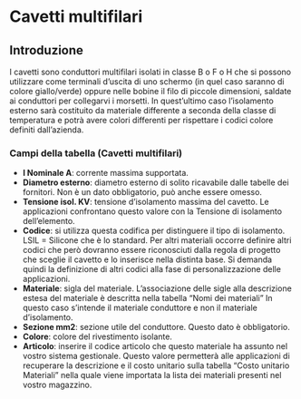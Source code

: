 # Cavetti multifilari

## Introduzione
I cavetti sono conduttori multifilari isolati in classe B o F o H che si possono utilizzare come terminali d’uscita di uno schermo (in quel caso saranno di colore giallo/verde) oppure nelle bobine il filo di piccole dimensioni, saldate ai conduttori per collegarvi i morsetti. In quest’ultimo caso l’isolamento esterno sarà costituito da materiale differente a seconda della classe di temperatura e potrà avere colori differenti per rispettare i codici colore definiti dall’azienda.

### Campi della tabella (Cavetti multifilari)
- **I Nominale A**: corrente massima supportata.
- **Diametro esterno**: diametro esterno di solito ricavabile dalle tabelle dei fornitori. Non è un dato obbligatorio, può anche essere omesso.
- **Tensione isol. KV**: tensione d’isolamento massima del cavetto. Le applicazioni confrontano questo valore con la Tensione di isolamento dell’elemento.
- **Codice**: si utilizza questa codifica per distinguere il tipo di isolamento. LSIL = Silicone che è lo standard. Per altri materiali occorre definire altri codici che però dovranno essere riconosciuti dalla regola di progetto che sceglie il cavetto e lo inserisce nella distinta base. Si demanda quindi la definizione di altri codici alla fase di personalizzazione delle applicazioni.
- **Materiale**: sigla del materiale. L’associazione delle sigle alla descrizione estesa del materiale è descritta nella tabella “Nomi dei materiali” In questo caso s’intende il materiale conduttore e non il materiale d’isolamento.
- **Sezione mm2**: sezione utile del conduttore. Questo dato è obbligatorio.
- **Colore**: colore del rivestimento isolante.
- **Articolo**: inserire il codice articolo che questo materiale ha assunto nel vostro sistema gestionale. Questo valore permetterà alle applicazioni di recuperare la descrizione e il costo unitario sulla tabella “Costo unitario Materiali” nella quale viene importata la lista dei materiali presenti nel vostro magazzino.

